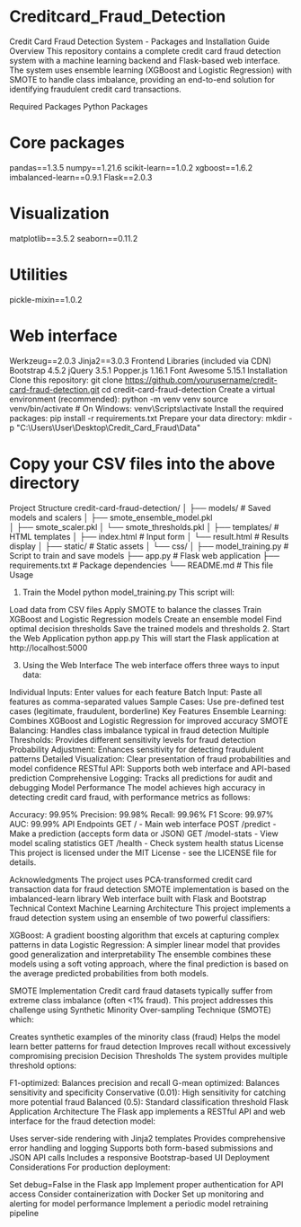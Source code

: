 # Creditcard_Fraud_Detection
Credit Card Fraud Detection System - Packages and Installation Guide
Overview
This repository contains a complete credit card fraud detection system with a machine learning backend and Flask-based web interface. The system uses ensemble learning (XGBoost and Logistic Regression) with SMOTE to handle class imbalance, providing an end-to-end solution for identifying fraudulent credit card transactions.

Required Packages
Python Packages
# Core packages
pandas==1.3.5
numpy==1.21.6
scikit-learn==1.0.2
xgboost==1.6.2
imbalanced-learn==0.9.1
Flask==2.0.3

# Visualization
matplotlib==3.5.2
seaborn==0.11.2

# Utilities
pickle-mixin==1.0.2

# Web interface
Werkzeug==2.0.3
Jinja2==3.0.3
Frontend Libraries (included via CDN)
Bootstrap 4.5.2
jQuery 3.5.1
Popper.js 1.16.1
Font Awesome 5.15.1
Installation
Clone this repository:
git clone https://github.com/yourusername/credit-card-fraud-detection.git
cd credit-card-fraud-detection
Create a virtual environment (recommended):
python -m venv venv
source venv/bin/activate  # On Windows: venv\Scripts\activate
Install the required packages:
pip install -r requirements.txt
Prepare your data directory:
mkdir -p "C:\Users\User\Desktop\Credit_Card_Fraud\Data"
# Copy your CSV files into the above directory
Project Structure
credit-card-fraud-detection/
│
├── models/                   # Saved models and scalers
│   ├── smote_ensemble_model.pkl  
│   ├── smote_scaler.pkl
│   └── smote_thresholds.pkl
│
├── templates/                # HTML templates
│   ├── index.html            # Input form
│   └── result.html           # Results display
│
├── static/                   # Static assets
│   └── css/
│
├── model_training.py         # Script to train and save models
├── app.py                    # Flask web application
├── requirements.txt          # Package dependencies
└── README.md                 # This file
Usage
1. Train the Model
python model_training.py
This script will:

Load data from CSV files
Apply SMOTE to balance the classes
Train XGBoost and Logistic Regression models
Create an ensemble model
Find optimal decision thresholds
Save the trained models and thresholds
2. Start the Web Application
python app.py
This will start the Flask application at http://localhost:5000

3. Using the Web Interface
The web interface offers three ways to input data:

Individual Inputs: Enter values for each feature
Batch Input: Paste all features as comma-separated values
Sample Cases: Use pre-defined test cases (legitimate, fraudulent, borderline)
Key Features
Ensemble Learning: Combines XGBoost and Logistic Regression for improved accuracy
SMOTE Balancing: Handles class imbalance typical in fraud detection
Multiple Thresholds: Provides different sensitivity levels for fraud detection
Probability Adjustment: Enhances sensitivity for detecting fraudulent patterns
Detailed Visualization: Clear presentation of fraud probabilities and model confidence
RESTful API: Supports both web interface and API-based prediction
Comprehensive Logging: Tracks all predictions for audit and debugging
Model Performance
The model achieves high accuracy in detecting credit card fraud, with performance metrics as follows:

Accuracy: 99.95%
Precision: 99.98%
Recall: 99.96%
F1 Score: 99.97%
AUC: 99.99%
API Endpoints
GET / - Main web interface
POST /predict - Make a prediction (accepts form data or JSON)
GET /model-stats - View model scaling statistics
GET /health - Check system health status
License
This project is licensed under the MIT License - see the LICENSE file for details.

Acknowledgments
The project uses PCA-transformed credit card transaction data for fraud detection
SMOTE implementation is based on the imbalanced-learn library
Web interface built with Flask and Bootstrap
Technical Context
Machine Learning Architecture
This project implements a fraud detection system using an ensemble of two powerful classifiers:

XGBoost: A gradient boosting algorithm that excels at capturing complex patterns in data
Logistic Regression: A simpler linear model that provides good generalization and interpretability
The ensemble combines these models using a soft voting approach, where the final prediction is based on the average predicted probabilities from both models.

SMOTE Implementation
Credit card fraud datasets typically suffer from extreme class imbalance (often <1% fraud). This project addresses this challenge using Synthetic Minority Over-sampling Technique (SMOTE) which:

Creates synthetic examples of the minority class (fraud)
Helps the model learn better patterns for fraud detection
Improves recall without excessively compromising precision
Decision Thresholds
The system provides multiple threshold options:

F1-optimized: Balances precision and recall
G-mean optimized: Balances sensitivity and specificity
Conservative (0.01): High sensitivity for catching more potential fraud
Balanced (0.5): Standard classification threshold
Flask Application Architecture
The Flask app implements a RESTful API and web interface for the fraud detection model:

Uses server-side rendering with Jinja2 templates
Provides comprehensive error handling and logging
Supports both form-based submissions and JSON API calls
Includes a responsive Bootstrap-based UI
Deployment Considerations
For production deployment:

Set
debug=False
in the Flask app
Implement proper authentication for API access
Consider containerization with Docker
Set up monitoring and alerting for model performance
Implement a periodic model retraining pipeline
